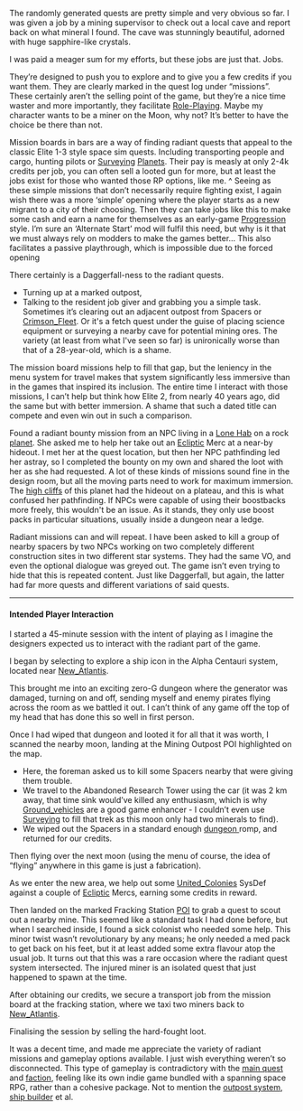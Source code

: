 The randomly generated quests are pretty simple and very obvious so far. I was given a job by a mining supervisor to check out a local cave and report back on what mineral I found. The cave was stunningly beautiful, adorned with huge sapphire-like crystals. 

I was paid a meager sum for my efforts, but these jobs are just that. Jobs. 

They’re designed to push you to explore and to give you a few credits if you want them. They are clearly marked in the quest log under “missions”. These certainly aren’t the selling point of the game, but they’re a nice time waster and more importantly, they facilitate [Role-Playing](Role-Playing.md). Maybe my character wants to be a miner on the Moon, why not? It’s better to have the choice be there than not.

Mission boards in bars are a way of finding radiant quests that appeal to the classic Elite 1-3 style space sim quests. Including transporting people and cargo, hunting pilots or [Surveying](Surveying.md) [Planets](Presentation/Planets.md). Their pay is measly at only 2-4k credits per job, you can often sell a looted gun for more, but at least the jobs exist for those who wanted those RP options, like me.
	^ Seeing as these simple missions that don’t necessarily require fighting exist, I again wish there was a more ‘simple’ opening where the player starts as a new migrant to a city of their choosing. Then they can take jobs like this to make some cash and earn a name for themselves as an early-game [Progression](Progression.md) style. I’m sure an ‘Alternate Start’ mod will fulfil this need, but why is it that we must always rely on modders to make the games better…
		This also facilitates a passive playthrough, which is impossible due to the forced opening

There certainly is a Daggerfall-ness to the radiant quests. 
+ Turning up at a marked outpost, 
+ Talking to the resident job giver and grabbing you a simple task. 
Sometimes it’s clearing out an adjacent outpost from Spacers or [Crimson_Fleet](Factions/Crimson_Fleet.md). Or it's a fetch quest under the guise of placing science equipment or surveying a nearby cave for potential mining ores. The variety (at least from what I've seen so far) is unironically worse than that of a 28-year-old, which is a shame. 

The mission board missions help to fill that gap, but the leniency in the menu system for travel makes that system significantly less immersive than in the games that inspired its inclusion. The entire time I interact with those missions, I can’t help but think how Elite 2, from nearly 40 years ago, did the same but with better immersion. 
A shame that such a dated title can compete and even win out in such a comparison.

Found a radiant bounty mission from an NPC living in a [Lone Hab](Exploring/Points_of_Interest.md) on a rock [planet](Presentation/Planets.md). She asked me to help her take out an [Ecliptic](Factions/Ecliptic.md) Merc at a near-by hideout. I met her at the quest location, but then her NPC pathfinding led her astray, so I completed the bounty on my own and shared the loot with her as she had requested. 
	A lot of these kinds of missions sound fine in the design room, but all the moving parts need to work for maximum immersion. The [high cliffs](Exploring/Procedural_Generation.md) of this planet had the hideout on a plateau, and this is what confused her pathfinding. 
		If NPCs were capable of using their boostbacks more freely, this wouldn't be an issue. As it stands, they only use boost packs in particular situations, usually inside a dungeon near a ledge.

Radiant missions can and will repeat. I have been asked to kill a group of nearby spacers by two NPCs working on two completely different construction sites in two different star systems. They had the same VO, and even the optional dialogue was greyed out. The game isn’t even trying to hide that this is repeated content.
	Just like Daggerfall, but again, the latter had far more quests and different variations of said quests. 

---
#### Intended Player Interaction
I started a 45-minute session with the intent of playing as I imagine the designers expected us to interact with the radiant part of the game. 

I began by selecting to explore a ship icon in the Alpha Centauri system, located near [New_Atlantis](Cities/New_Atlantis.md). 

This brought me into an exciting zero-G dungeon where the generator was damaged, turning on and off, sending myself and enemy pirates flying across the room as we battled it out. I can’t think of any game off the top of my head that has done this so well in first person. 

Once I had wiped that dungeon and looted it for all that it was worth, I scanned the nearby moon, landing at the Mining Outpost POI highlighted on the map. 
+ Here, the foreman asked us to kill some Spacers nearby that were giving them trouble. 
+ We travel to the Abandoned Research Tower using the car (it was 2 km away, that time sink would’ve killed any enthusiasm, which is why [Ground_vehicles](../New_Updates/Ground_vehicles.md)  are a good game enhancer - I couldn’t even use [Surveying](Surveying.md) to fill that trek as this moon only had two minerals to find). 
+ We wiped out the Spacers in a standard enough [dungeon ](Exploring/Points_of_Interest.md)romp, and returned for our credits. 

Then flying over the next moon (using the menu of course, the idea of “flying” anywhere in this game is just a fabrication). 

As we enter the new area, we help out some [United_Colonies](Factions/United_Colonies.md) SysDef against a couple of [Ecliptic](Factions/Ecliptic.md) Mercs, earning some credits in reward. 

Then landed on the marked Fracking Station [POI](Exploring/Points_of_Interest.md) to grab a quest to scout out a nearby mine. This seemed like a standard task I had done before, but when I searched inside, I found a sick colonist who needed some help. This minor twist wasn’t revolutionary by any means; he only needed a med pack to get back on his feet, but it at least added some extra flavour atop the usual job. 
	It turns out that this was a rare occasion where the radiant quest system intersected. The injured miner is an isolated quest that just happened to spawn at the time.

After obtaining our credits, we secure a transport job from the mission board at the fracking station, where we taxi two miners back to [New_Atlantis](Cities/New_Atlantis.md). 

Finalising the session by selling the hard-fought loot.

It was a decent time, and made me appreciate the variety of radiant missions and gameplay options available. I just wish everything weren’t so disconnected. This type of gameplay is contradictory with the [main quest](../Main_Quest/•Main_Quest.md) and [faction](Factions/•Factions.md), feeling like its own indie game bundled with a spanning space RPG, rather than a cohesive package. Not to mention the [outpost system](Outpost_Management.md), [ship builder](Ship_Building.md) et al.

